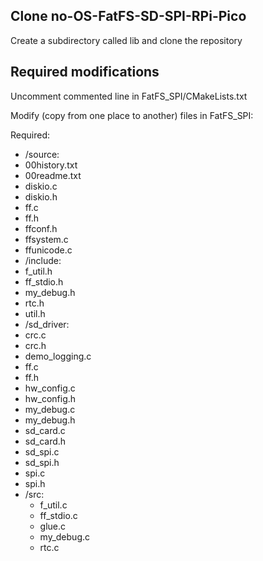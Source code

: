 ## Clone no-OS-FatFS-SD-SPI-RPi-Pico

Create a subdirectory called lib and clone the repository

## Required modifications

Uncomment commented line in FatFS_SPI/CMakeLists.txt

Modify (copy from one place to another) files in FatFS_SPI:
  
  Required:
 * /source:
  *  00history.txt
  * 00readme.txt
  *  diskio.c
  *  diskio.h
  *  ff.c
  *  ff.h
  *  ffconf.h
  *  ffsystem.c
  *  ffunicode.c
 * /include:
  *  f_util.h
  *  ff_stdio.h
  *  my_debug.h
  *  rtc.h
  *  util.h
 * /sd_driver:
  *  crc.c
  *  crc.h
  *  demo_logging.c
  *  ff.c
  *  ff.h
  *  hw_config.c
  *  hw_config.h
  *  my_debug.c
  *  my_debug.h
  *  sd_card.c
  *  sd_card.h
  *  sd_spi.c
  *  sd_spi.h
  *  spi.c
  *  spi.h
* /src:
  *  f_util.c
  *  ff_stdio.c
  *  glue.c
  *  my_debug.c
  *  rtc.c
